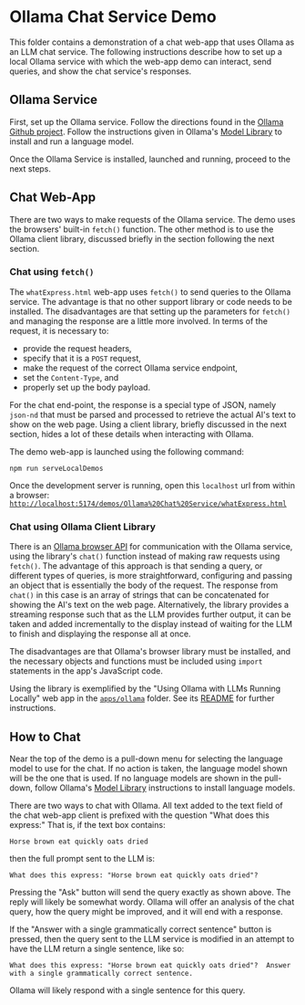 # Ollama Chat Service Demo

This folder contains a demonstration of a chat web-app that uses Ollama as an
LLM chat service.  The following instructions describe how to set up a local
Ollama service with which the web-app demo can interact, send queries, and show
the chat service's responses.

## Ollama Service

First, set up the Ollama service. Follow the directions found in the [Ollama
Github project](https://github.com/ollama/ollama?tab=readme-ov-file). Follow the
instructions given in Ollama's [Model Library](https://github.com/ollama/ollama?tab=readme-ov-file#model-library)
to install and run a language model.

Once the Ollama Service is installed, launched and running, proceed to the next
steps.

## Chat Web-App

There are two ways to make requests of the Ollama service. The demo uses the
browsers' built-in `fetch()` function.  The other method is to use the Ollama
client library, discussed briefly in the section following the next section.

### Chat using `fetch()`

The `whatExpress.html` web-app uses `fetch()` to send queries to the Ollama
service.  The advantage is that no other support library or code needs to be
installed.  The disadvantages are that setting up the parameters for `fetch()`
and managing the response are a little more involved.  In terms of the request,
it is necessary to:

- provide the request headers,
- specify that it is a `POST` request,
- make the request of the correct Ollama service endpoint,
- set the `Content-Type`, and
- properly set up the body payload.

For the chat end-point, the response is a special type of JSON, namely `json-nd`
that must be parsed and processed to retrieve the actual AI's text to show on
the web page. Using a client library, briefly discussed in the next section,
hides a lot of these details when interacting with Ollama.

The demo web-app is launched using the following command:

```text
npm run serveLocalDemos
```

Once the development server is running, open this `localhost` url from within a
browser:
[`http://localhost:5174/demos/Ollama%20Chat%20Service/whatExpress.html`](http://localhost:5174/demos/Ollama%20Chat%20Service/whatExpress.html)

### Chat using Ollama Client Library

There is an [Ollama browser API](https://github.com/ollama/ollama-js/?tab=readme-ov-file#browser-usage)
for communication with the Ollama service, using the library's `chat()` function
instead of making raw requests using `fetch()`. The advantage of this
approach is that sending a query, or different types of queries, is more
straightforward, configuring and passing an object that is essentially the body
of the request.  The response from `chat()` in this case is an array of strings
that can be concatenated for showing the AI's text on the web page.
Alternatively, the library provides a streaming response such that as the LLM
provides further output, it can be taken and added incrementally to the display
instead of waiting for the LLM to finish and displaying the response all at
once.

The disadvantages are that Ollama's browser library must be
installed, and the necessary objects and functions must be included using
`import` statements in the app's JavaScript code.

Using the library is exemplified by the "Using Ollama with LLMs Running Locally"
web app in the [`apps/ollama`](../../apps/ollama) folder.  See its
[README](../../apps/ollama/README.md) for further instructions.

## How to Chat

Near the top of the demo is a pull-down menu for selecting the language model to
use for the chat. If no action is taken, the language model shown will be the
one that is used. If no language models are shown in the pull-down, follow
Ollama's [Model
Library](https://github.com/ollama/ollama?tab=readme-ov-file#model-library)
instructions to install language models.

There are two ways to chat with Ollama.  All text added to the text field of the
chat web-app client is prefixed with the question "What does this express:"
That is, if the text box contains:

```text
Horse brown eat quickly oats dried
```

then the full prompt sent to the LLM is:

```text
What does this express: "Horse brown eat quickly oats dried"?
```

Pressing the "Ask" button will send the query exactly as shown above.  The reply
will likely be somewhat wordy.  Ollama will offer an analysis of the chat query,
how the query might be improved, and it will end with a response.

If the "Answer with a single grammatically correct sentence" button is pressed,
then the query sent to the LLM service is modified in an attempt to have the LLM
return a single sentence, like so:

```text
What does this express: "Horse brown eat quickly oats dried"?  Answer
with a single grammatically correct sentence.
```

Ollama will likely respond with a single sentence for this query.
